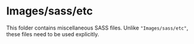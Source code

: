 # Images/sass/etc

This folder contains miscellaneous SASS files. Unlike `"Images/sass/etc"`, these files
need to be used explicitly.
